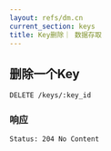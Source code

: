 ```yaml
---
layout: refs/dm.cn
current_section: keys
title: Key删除｜ 数据存取
---
```


## 删除一个Key

    DELETE /keys/:key_id

### 响应

    Status: 204 No Content
